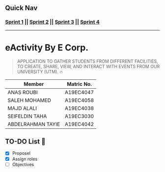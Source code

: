 ## Quick Nav
### [Sprint 1](https://github.com/xhzeem/eActivity/tree/Sprint-1) || [Sprint 2](https://github.com/xhzeem/eActivity/tree/sprint-2) || [Sprint 3](https://github.com/xhzeem/eActivity/tree/sprint-3) || [Sprint 4](https://github.com/xhzeem/eActivity/tree/sprint-4)
------------------------

# eActivity By E Corp. 
> APPLICATION TO GATHER STUDENTS FROM DIFFERENT FACILITIES, TO CREATE, SHARE, VIEW, AND INTERACT WITH EVENTS FROM OUR UNIVERSITY (UTM). 🔥
 

| Member   | Matric No. |
| ------------- | ------------- |
| ANAS ROUBI  | A19EC4047  |
| SALEH MOHAMED  | A19EC4058  |
| MAJD ALALI  | A19EC4038  |
| SEIFELDIN TAHA | A19EC3030 |
| ABDELRAHMAN TAYIE | A19EC4042 |

## TO-DO List 📃
- [x] Proposel
- [x] Assign roles
- [ ] Objectives 
